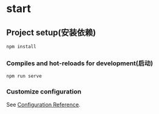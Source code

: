 # start

## Project setup(安装依赖)

```javascript
npm install
```

### Compiles and hot-reloads for development(启动)

```javascript
npm run serve
```

### Customize configuration

See [Configuration Reference](https://cli.vuejs.org/config/).

